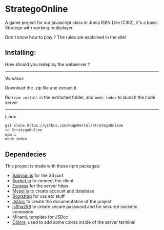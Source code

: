# StrategoOnline
A game project for our javascript class in Junia ISEN Lille (CIR2), it's a basic Stratego with working multiplayer.

Don't know how to play ? The rules are explained in the site!

## Installing:
How should you redeploy the webserver ?

---

_Windows_

Download the .zip file and extract it.

Run `npm install` in the extracted folder, and `node index` to launch the node server

---

_Linux_
```bash
git clone https://github.com/HugoMartel/StrategoOnline
cd StrategoOnline
npm i
node index
```

## Dependecies
This project is made with those npm packages:
* [Babylon.js](https://github.com/BabylonJS/Babylon.js "Babylon's github") for the 3d part
* [Socket.io](https://github.com/socketio/socket.io "socket.io github") to connect the client 
* [Express](https://github.com/expressjs/express "Express github") for the server https
* [Mysql js](https://github.com/mysqljs/mysql "my sql js github page") to create account and database
* [Bootstrap](https://github.com/twbs/bootstrap "Bootstrap github") for css etc stuff
* [JsDoc](https://github.com/jsdoc/jsdoc "Jsodc github") to create the documentation of the project
* [jsSha256](https://github.com/emn178/js-sha256 "js Sha 256 github") to create secure password and for secured socketio connexion
* [Minami](https://github.com/nijikokun/minami "Minami Github"), template for JSDoc
* [Colors](https://github.com/Marak/colors.js "Colors Github"), used to add some colors inside of the server terminal
 
